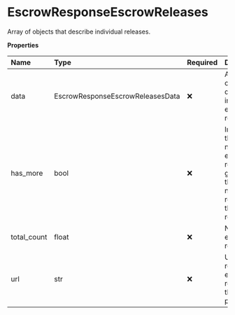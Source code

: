 # EscrowResponseEscrowReleases

Array of objects that describe individual releases.

**Properties**

| Name        | Type                             | Required | Description                                                                                       |
| :---------- | :------------------------------- | :------- | :------------------------------------------------------------------------------------------------ |
| data        | EscrowResponseEscrowReleasesData | ❌       | Array of objects that describe individual escrow releases.                                        |
| has_more    | bool                             | ❌       | Indicates that the number of escrow releases is greater than the number returned in the response. |
| total_count | float                            | ❌       | Number of escrow releases.                                                                        |
| url         | str                              | ❌       | URL for the record of all escrow releases for this payment.                                       |
